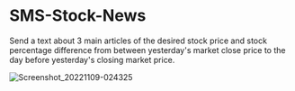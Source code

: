 # SMS-Stock-News

Send a text about 3 main articles of the desired stock price and stock percentage difference from between yesterday's market close price to the day before yesterday's closing market price.

![Screenshot_20221109-024325](https://user-images.githubusercontent.com/114730258/200800630-585e2a82-25e8-421c-8f74-f01646e1d8e1.jpg)
